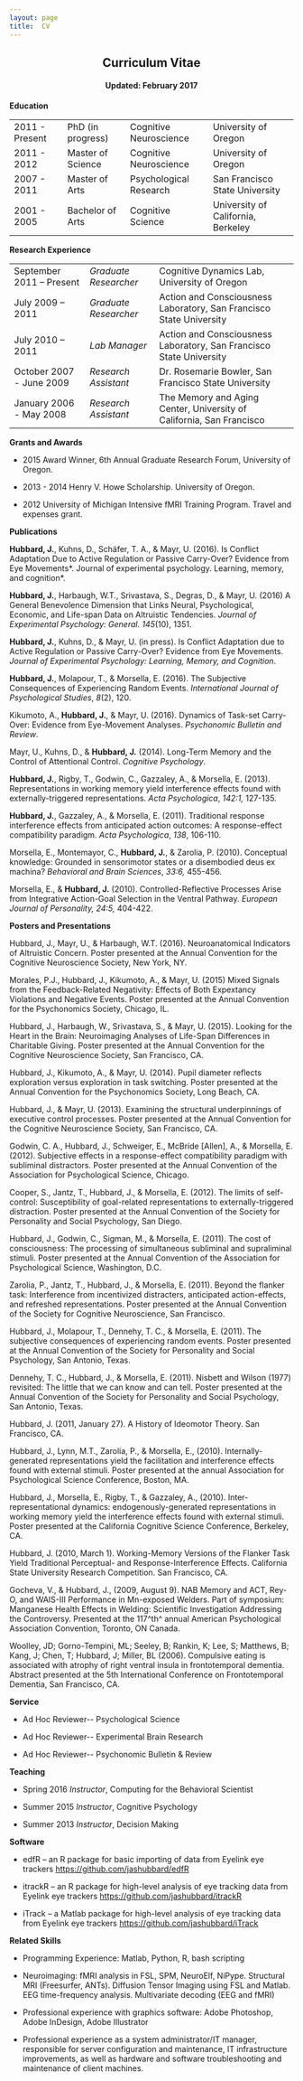 ```yaml
---
layout: page
title:  CV
---
```



<h2 align='center'>Curriculum Vitae</h2>

<h4 align='center'>Updated: February 2017</h4>

**Education**

|      |     |    |    |
| --- | --- | --- | ---|
| 2011 - Present | PhD (in progress) | Cognitive Neuroscience | University of Oregon|
|2011 - 2012 |  Master of Science | Cognitive Neuroscience | University of Oregon |
|2007 - 2011|  Master of Arts | Psychological Research | San Francisco State University |
| 2001 - 2005 | Bachelor of Arts | Cognitive Science | University of California, Berkeley |

**Research Experience**

|      |     |    | 
| --- | --- | --- | 
|September 2011 – Present | *Graduate Researcher* | Cognitive Dynamics Lab, University of Oregon |
|July 2009 – 2011 | *Graduate Researcher* | Action and Consciousness Laboratory, San Francisco State University |
|July 2010 – 2011 |  *Lab Manager* | Action and Consciousness Laboratory, San Francisco State University |
|October 2007 - June 2009 | *Research Assistant* | Dr. Rosemarie Bowler, San Francisco State University |
|January 2006 - May 2008  | *Research Assistant* | The Memory and Aging Center, University of California, San Francisco |

**Grants and Awards**

*   2015 Award Winner, 6th Annual Graduate Research Forum, University of
Oregon.

*   2013 - 2014 Henry V. Howe Scholarship. University of Oregon.

*   2012 University of Michigan Intensive fMRI Training Program. Travel and
expenses grant.

**Publications**
 
 **Hubbard, J.**, Kuhns, D., Schäfer, T. A., & Mayr, U. (2016). Is Conflict Adaptation Due to Active Regulation or Passive Carry-Over? Evidence from Eye Movements*. Journal of experimental psychology. Learning, memory, and cognition*.
 
 **Hubbard, J.**, Harbaugh, W.T., Srivastava, S., Degras, D., & Mayr, U. (2016) A General Benevolence Dimension that Links Neural, Psychological, Economic, and Life-span Data on Altruistic Tendencies. *Journal of Experimental Psychology: General. 145*(10), 1351.
 
 **Hubbard, J.**, Kuhns, D., & Mayr, U. (in press). Is Conflict Adaptation due to Active Regulation or Passive Carry-Over? Evidence from Eye Movements. *Journal of Experimental Psychology: Learning, Memory, and Cognition*.
 
 **Hubbard, J.**, Molapour, T., & Morsella, E. (2016). The Subjective Consequences of Experiencing Random Events. *International Journal of Psychological Studies*, *8*(2), 120.
 
 Kikumoto, A., **Hubbard, J.**, & Mayr, U. (2016). Dynamics of Task-set Carry-Over: Evidence from Eye-Movement Analyses. *Psychonomic Bulletin and Review*.
 
 Mayr, U., Kuhns, D., & **Hubbard, J.** (2014). Long-Term Memory and the Control of Attentional Control. *Cognitive Psychology*.
 
 **Hubbard, J.**, Rigby, T., Godwin, C., Gazzaley, A., & Morsella, E. (2013). Representations in working memory yield interference effects found with externally-triggered representations. *Acta Psychologica*, *142:1,* 127-135. 
 

**Hubbard, J.**, Gazzaley, A., & Morsella, E. (2011). Traditional response
interference effects from anticipated action outcomes: A response-effect
compatibility paradigm. *Acta Psychologica*, *138*, 106-110.
 
 Morsella, E., Montemayor, C., **Hubbard, J.**, & Zarolia, P. (2010). Conceptual knowledge: Grounded in sensorimotor states or a disembodied deus ex machina? *Behavioral and Brain Sciences*, *33:6,* 455-456.
 
 Morsella, E., & **Hubbard, J.** (2010). Controlled-Reflective Processes Arise from Integrative Action-Goal Selection in the Ventral Pathway. *European Journal of Personality, 24:5,* 404-422.

**Posters and Presentations**

Hubbard, J., Mayr, U., & Harbaugh, W.T. (2016). Neuroanatomical
Indicators of Altruistic Concern. Poster presented at the Annual
Convention for the Cognitive Neuroscience Society, New York, NY.

Morales, P.J., Hubbard, J., Kikumoto, A., & Mayr, U. (2015) Mixed
Signals from the Feedback-Related Negativity: Effects of Both Expextancy
Violations and Negative Events. Poster presented at the Annual
Convention for the Psychonomics Society, Chicago, IL.

Hubbard, J., Harbaugh, W., Srivastava, S., & Mayr, U. (2015). Looking
for the Heart in the Brain: Neuroimaging Analyses of Life-Span
Differences in Charitable Giving. Poster presented at the Annual
Convention for the Cognitive Neuroscience Society, San Francisco, CA. 

Hubbard, J., Kikumoto, A., & Mayr, U. (2014). Pupil diameter reflects
exploration versus exploration in task switching. Poster presented at
the Annual Convention for the Psychonomics Society, Long Beach, CA.

Hubbard, J., & Mayr, U. (2013). Examining the structural underpinnings
of executive control processes. Poster presented at the Annual
Convention for the Cognitive Neuroscience Society, San Francisco, CA.

Godwin, C. A., Hubbard, J., Schweiger, E., McBride \[Allen\], A., &
Morsella, E. (2012). Subjective effects in a response-effect
compatibility paradigm with subliminal distractors. Poster presented at
the Annual Convention of the Association for Psychological Science,
Chicago.

Cooper, S., Jantz, T., Hubbard, J., & Morsella, E. (2012). The limits of
self-control: Susceptibility of goal-related representations to
externally-triggered distraction. Poster presented at the Annual
Convention of the Society for Personality and Social Psychology, San
Diego.

Hubbard, J., Godwin, C., Sigman, M., & Morsella, E. (2011). The cost of
consciousness: The processing of simultaneous subliminal and
supraliminal stimuli. Poster presented at the Annual Convention of the
Association for Psychological Science, Washington, D.C.

Zarolia, P., Jantz, T., Hubbard, J., & Morsella, E. (2011). Beyond the
flanker task: Interference from incentivized distracters, anticipated
action-effects, and refreshed representations. Poster presented at the
Annual Convention of the Society for Cognitive Neuroscience, San
Francisco.

Hubbard, J., Molapour, T., Dennehy, T. C., & Morsella, E. (2011). The
subjective consequences of experiencing random events. Poster presented
at the Annual Convention of the Society for Personality and Social
Psychology, San Antonio, Texas.

Dennehy, T. C., Hubbard, J., & Morsella, E. (2011). Nisbett and Wilson
(1977) revisited: The little that we can know and can tell. Poster
presented at the Annual Convention of the Society for Personality and
Social Psychology, San Antonio, Texas.

Hubbard, J. (2011, January 27). A History of Ideomotor Theory. San
Francisco, CA.

Hubbard, J., Lynn, M.T., Zarolia, P., & Morsella, E., (2010).
Internally-generated representations yield the facilitation and
interference effects found with external stimuli. Poster presented at
the annual Association for Psychological Science Conference, Boston, MA.

Hubbard, J., Morsella, E., Rigby, T., & Gazzaley, A., (2010).
Inter-representational dynamics: endogenously-generated representations
in working memory yield the interference effects found with external
stimuli. Poster presented at the California Cognitive Science
Conference, Berkeley, CA.

Hubbard, J. (2010, March 1). Working-Memory Versions of the Flanker Task
Yield Traditional Perceptual- and Response-Interference Effects.
California State University Research Competition. San Francisco, CA.

Gocheva, V., & Hubbard, J., (2009, August 9). NAB Memory and ACT, Rey-O,
and WAIS-III Performance in Mn-exposed Welders. Part of symposium:
Manganese Health Effects in Welding: Scientific Investigation Addressing
the Controversy. Presented at the 117^th^ annual American Psychological
Association Convention, Toronto, ON Canada.

Woolley, JD; Gorno-Tempini, ML; Seeley, B; Rankin, K; Lee, S; Matthews,
B; Kang, J; Chen, T; Hubbard, J; Miller, BL (2006). Compulsive eating is
associated with atrophy of right ventral insula in frontotemporal
dementia. Abstract presented at the 5th International Conference on
Frontotemporal Dementia, San Francisco, CA.

**Service**

*   Ad Hoc Reviewer-- Psychological Science

*   Ad Hoc Reviewer-- Experimental Brain Research

*   Ad Hoc Reviewer-- Psychonomic Bulletin & Review

**Teaching**

*   Spring 2016 *Instructor*, Computing for the Behavioral Scientist

*   Summer 2015 *Instructor*, Cognitive Psychology

*   Summer 2013 *Instructor*, Decision Making

**Software**

-   edfR – an R package for basic importing of data from Eyelink eye
    trackers <https://github.com/jashubbard/edfR>

-   itrackR – an R package for high-level analysis of eye tracking data
    from Eyelink eye trackers <https://github.com/jashubbard/itrackR>

-   iTrack – a Matlab package for high-level analysis of eye tracking
    data from Eyelink eye trackers
    <https://github.com/jashubbard/iTrack>

**Related Skills**

-   Programming Experience: Matlab, Python, R, bash scripting

-   Neuroimaging: fMRI analysis in FSL, SPM, NeuroElf, NiPype.
    Structural MRI (Freesurfer, ANTs). Diffusion Tensor Imaging using
    FSL and Matlab. EEG time-frequency analysis. Multivariate decoding
    (EEG and fMRI)

-   Professional experience with graphics software: Adobe Photoshop,
    Adobe InDesign, Adobe Illustrator

-   Professional experience as a system administrator/IT manager,
    responsible for server configuration and maintenance, IT
    infrastructure improvements, as well as hardware and software
    troubleshooting and maintenance of client machines.


